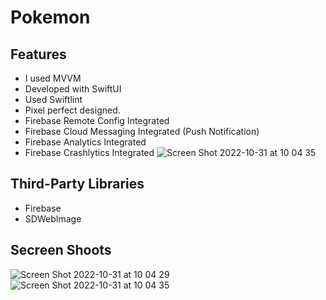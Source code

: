 # Pokemon

## Features
- I used MVVM
- Developed with SwiftUI
- Used Swiftlint
- Pixel perfect designed.
- Firebase Remote Config Integrated
- Firebase Cloud Messaging Integrated (Push Notification)
- Firebase Analytics Integrated
- Firebase Crashlytics Integrated
![Screen Shot 2022-10-31 at 10 04 35](https://user-images.githubusercontent.com/62101026/198950643-dfef5bd3-0342-43d3-ad6d-7f3ff9a207f5.png)

## Third-Party Libraries
- Firebase
- SDWebImage

## Secreen Shoots
![Screen Shot 2022-10-31 at 10 04 29](https://user-images.githubusercontent.com/62101026/198950604-31b5c871-300d-4974-b148-797d5bdb582a.png)
![Screen Shot 2022-10-31 at 10 04 35](https://user-images.githubusercontent.com/62101026/198950663-7195ab82-7b58-4e95-aa2b-4726dfef3590.png)
